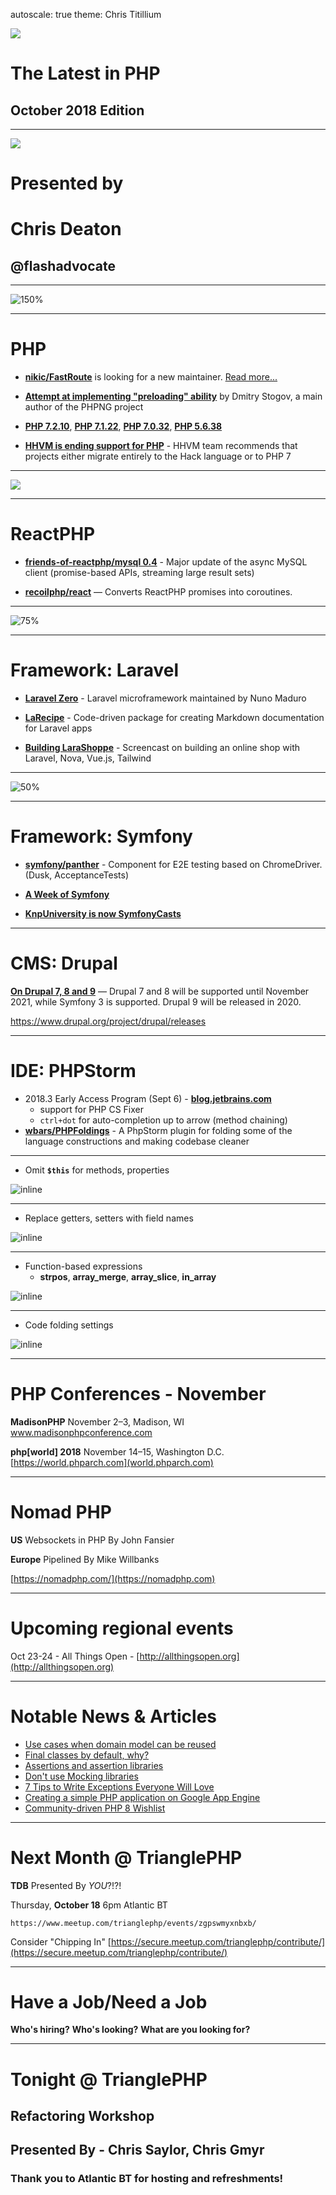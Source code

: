 autoscale: true
theme: Chris Titillium

![](https://images.pexels.com/photos/270557/pexels-photo-270557.jpeg?auto=compress&cs=tinysrgb&dpr=2&h=650&w=940)

# The Latest in PHP
## October 2018 Edition

---

![](https://raw.github.ncsu.edu/dcdeaton/unc2018-apps-ops/master/images/hillsborough.jpg?token=AAAHRTidwGwYzle-flStwwFZzAlWBmcpks5bzzBewA%3D%3D)

# Presented by
# Chris Deaton
## @**flashadvocate**

---

![150%](https://seeklogo.com/images/P/php-logo-ADE513E748-seeklogo.com.png)

---

# PHP 

* [**nikic/FastRoute**](https://github.com/nikic/FastRoute/issues/173) is looking for a new maintainer. [Read more...](http://nikic.github.io/2014/02/18/Fast-request-routing-using-regular-expressions.html)

* [**Attempt at implementing "preloading" ability**](https://github.com/php/php-src/pull/3538) by Dmitry Stogov, a main author of the PHPNG project

* [**PHP 7.2.10**](http://php.net/ChangeLog-7.php#7.2.10), [**PHP 7.1.22**](http://php.net/ChangeLog-7.php#7.1.22), [**PHP 7.0.32**](http://php.net/ChangeLog-7.php#7.0.32), [**PHP 5.6.38**](http://php.net/ChangeLog-5.php#5.6.38)

* [**HHVM is ending support for PHP**](https://hhvm.com/blog/2018/09/12/end-of-php-support-future-of-hack.html) - HHVM team recommends that projects either migrate entirely to the Hack language or to PHP 7

---

![](https://reactphp.org/og-image.png)

---

# ReactPHP

* [**friends-of-reactphp/mysql 0.4**](https://github.com/friends-of-reactphp/mysql) - Major update of the async MySQL client (promise-based APIs, streaming large result sets)

* [**recoilphp/react**](https://github.com/recoilphp/react) — Converts ReactPHP promises into coroutines.

---

![75%](http://www.stickpng.com/assets/images/58480e35cef1014c0b5e4920.png)

---

# Framework: Laravel

* [**Laravel Zero**](https://medium.com/@nunomaduro/laravel-zero-5-7-is-now-available-4a263b119a8c) - Laravel microframework maintained by Nuno Maduro

* [**LaRecipe**](https://github.com/saleem-hadad/larecipe) - Code-driven package for creating Markdown documentation for Laravel apps

* [**Building LaraShoppe**](https://www.youtube.com/watch?v=Sl533bI3qSs) - Screencast on building an online shop with Laravel, Nova, Vue.js, Tailwind

---

![50%](https://symfony.com/logos/symfony_black_03.png)

---

# Framework: Symfony

* [**symfony/panther**](https://github.com/symfony/panther) - Component for E2E testing based on ChromeDriver. (Dusk, AcceptanceTests)

* [**A Week of Symfony**](https://symfony.com/blog/a-week-of-symfony-612-17-23-september-2018)

* [**KnpUniversity is now SymfonyCasts**](https://symfony.com/blog/meet-our-new-official-family-member-symfonycasts)

---

# CMS: Drupal

[**On Drupal 7, 8 and 9**](https://www.drupal.org/blog/drupal-7-8-and-9) — Drupal 7 and 8 will be supported until November 2021, while Symfony 3 is supported. Drupal 9 will be released in 2020.

https://www.drupal.org/project/drupal/releases

---

# IDE: PHPStorm

* 2018.3 Early Access Program (Sept 6) - [**blog.jetbrains.com**](https://blog.jetbrains.com/phpstorm/2018/09/phpstorm-2018-3-early-access-program-is-open/)
  * support for PHP CS Fixer
  * `ctrl+dot` for auto-completion up to arrow (method chaining)
* [**wbars/PHPFoldings**](https://github.com/wbars/PHPFoldings) - A PhpStorm plugin for folding some of the language constructions and making codebase cleaner

---
- Omit **`$this`** for methods, properties

![inline](https://camo.githubusercontent.com/60476fe931ee8946ab8acfee5a4f0c3057e175de/68747470733a2f2f6d616b6573637265656e2e72752f692f3332653862323733316338356462643432613865343065363063333834662e706e67)

---

- Replace getters, setters with field names

![inline](https://camo.githubusercontent.com/9dbd0580e432cadf4414ffc809beb83091b35d4d/68747470733a2f2f6d616b6573637265656e2e72752f692f3832386565363037353239326532396637393362333364373330613163352e706e67)

---

- Function-based expressions 
  - **strpos**, **array_merge**, **array_slice**, **in_array**

![inline](https://camo.githubusercontent.com/07922b7d6e6f27e4b5d20e21716349982b0d46ff/68747470733a2f2f6d616b6573637265656e2e72752f692f3631616166613663303462623762616663373734653662323830353338622e706e67)

---

- Code folding settings

![inline](https://i.imgur.com/MHdWqXV.png)

---

# PHP Conferences - November

**MadisonPHP**
November 2–3, Madison, WI
www.madisonphpconference.com

**php[world] 2018**
November 14–15, Washington D.C.
[https://world.phparch.com](world.phparch.com)

---

# Nomad PHP

**US**
Websockets in PHP
By John Fansier

**Europe**
Pipelined
By Mike Willbanks

[https://nomadphp.com/](https://nomadphp.com)

---

# Upcoming regional events

Oct 23-24 - All Things Open - [http://allthingsopen.org](http://allthingsopen.org)

---

# Notable News & Articles

* [Use cases when domain model can be reused](https://matthiasnoback.nl/2018/09/reusing-domain-code/)
* [Final classes by default, why?](https://matthiasnoback.nl/2018/09/final-classes-by-default-why/)
* [Assertions and assertion libraries](https://matthiasnoback.nl/2018/09/assertions-and-assertion-libraries/)
* [Don't use Mocking libraries](https://steemit.com/php/@crell/don-t-use-mocking-libraries)
* [7 Tips to Write Exceptions Everyone Will Love](https://www.tomasvotruba.cz/blog/2018/09/17/7-tips-to-write-exceptions-everyone-will-love/)
* [Creating a simple PHP application on Google App Engine](https://medium.com/@kerion7/creating-a-simple-php-application-on-google-app-engine-c75ce5150c30)
* [Community-driven PHP 8 Wishlist](https://blog.nikolaposa.in.rs/2018/09/23/community-driven-php8-wish-list/)

---

# Next Month @ TrianglePHP

**TDB**
Presented By _YOU_?!?!

Thursday, **October 18**
6pm
Atlantic BT

`https://www.meetup.com/trianglephp/events/zgpswmyxnbxb/`

Consider "Chipping In"
[https://secure.meetup.com/trianglephp/contribute/](https://secure.meetup.com/trianglephp/contribute/)

---

# Have a Job/Need a Job

**Who's hiring?**
**Who's looking?**
**What are you looking for?**

---

# Tonight @ TrianglePHP

## Refactoring Workshop
## Presented By - Chris Saylor, Chris Gmyr

### Thank you to Atlantic BT for hosting and refreshments!
